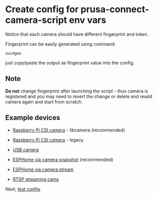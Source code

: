 # Create config for prusa-connect-camera-script env vars

Notice that each camera should have different fingerprint and token.

Fingerprint can be easily generated using command:

```shell
uuidgen
```

just copy/paste the output as fingerprint value into the config.

## Note

**Do not** change fingerprint after launching the script - thus camera is registered
and you may need to revert the change or delete and readd camera again and start
from scratch.

## Example devices

- [Raspberry Pi CSI camera](./config.for.camera.csi.libcamera.md) - libcamera (recommended)
- [Raspberry Pi CSI camera](./config.for.camera.csi.legacy.md) - legacy

- [USB camera](./config.for.camera.usb.md)

- [ESPHome via camera snapshot](./config.for.camera.esphome.snapshot.md) (recommended)
- [ESPHome via camera stream](./config.for.camera.esphome.stream.md)

- [RTSP streaming cams](./config.for.camera.rtsp.md)

Next, [test config](./test.config.md).
